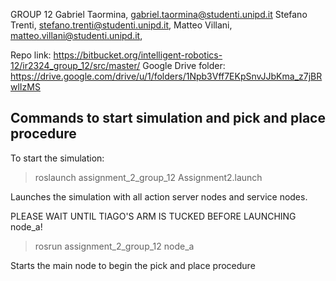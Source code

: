 GROUP 12
Gabriel Taormina, gabriel.taormina@studenti.unipd.it
Stefano Trenti, stefano.trenti@studenti.unipd.it,
Matteo Villani, matteo.villani@studenti.unipd.it,


Repo link: https://bitbucket.org/intelligent-robotics-12/ir2324_group_12/src/master/
Google Drive folder: https://drive.google.com/drive/u/1/folders/1Npb3Vff7EKpSnvJJbKma_z7jBRwlIzMS

## Commands to start simulation and pick and place procedure
To start the simulation:

> roslaunch assignment_2_group_12 Assignment2.launch

Launches the simulation with all action server nodes and service nodes.

PLEASE WAIT UNTIL TIAGO'S ARM IS TUCKED BEFORE LAUNCHING node_a!

> rosrun assignment_2_group_12 node_a

Starts the main node to begin the pick and place procedure